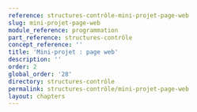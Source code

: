 ```yaml
---
reference: structures-contrôle-mini-projet-page-web
slug: mini-projet-page-web
module_reference: programmation
part_reference: structures-contrôle
concept_reference: ''
title: 'Mini-projet : page web'
description: ''
order: 2
global_order: '28'
directory: structures-contrôle
permalink: structures-contrôle/mini-projet-page-web
layout: chapters
---
```


